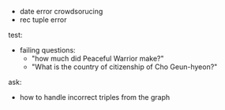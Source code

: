 - date error crowdsorucing
- rec tuple error

test:
- failing questions:
    - "how much did Peaceful Warrior make?"
    - "What is the country of citizenship of Cho Geun-hyeon?"

ask:
- how to handle incorrect triples from the graph